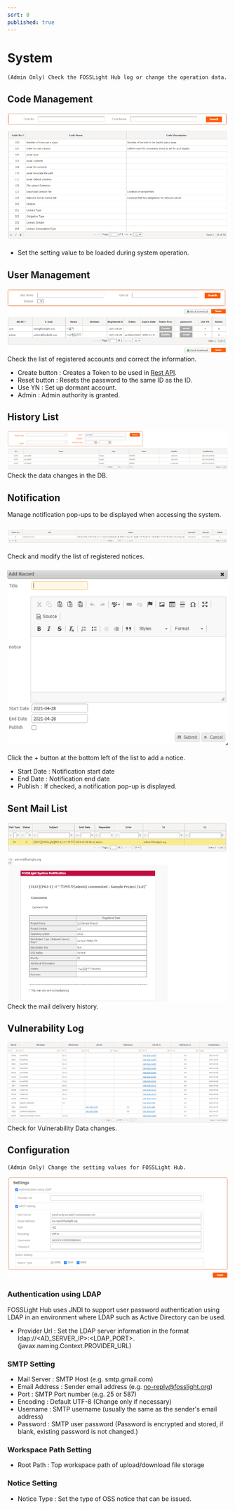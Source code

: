 ```yaml
---
sort: 8
published: true
---
```

# System
```note
(Admin Only) Check the FOSSLight Hub log or change the operation data.
```

## Code Management
![config](images/9_system_code.png)
- Set the setting value to be loaded during system operation.

## User Management
![config](images/9_system_user.png)
Check the list of registered accounts and correct the information.
- Create button : Creates a Token to be used in [Rest API](../advanced/2_rest_api.md).
- Reset button : Resets the password to the same ID as the ID.
- Use YN : Set up dormant account.
- Admin : Admin authority is granted.

## History List
![config](images/9_system_history.png)
Check the data changes in the DB.

## Notification
Manage notification pop-ups to be displayed when accessing the system.
### ![config](images/9_system_noti_list.png)
Check and modify the list of registered notices.

### ![config](images/9_system_noti_add.png)
Click the + button at the bottom left of the list to add a notice.
- Start Date : Notification start date
- End Date : Notification end date
- Publish : If checked, a notification pop-up is displayed.

## Sent Mail List
![config](images/9_system_mail.png)
Check the mail delivery history.

## Vulnerability Log
![config](images/9_system_vul.png)
Check for Vulnerability Data changes.


## Configuration
```note
(Admin Only) Change the setting values ​​for FOSSLight Hub.
```
![config](images/8-3_configuration.png)

### Authentication using LDAP
FOSSLight Hub uses JNDI to support user password authentication using LDAP in an environment where LDAP such as Active Directory can be used.
- Provider Url : Set the LDAP server information in the format ldap://&lt;AD_SERVER_IP&gt;:&lt;LDAP_PORT&gt;. (javax.naming.Context.PROVIDER_URL)

### SMTP Setting

- Mail Server : SMTP Host (e.g. smtp.gmail.com)
- Email Address : Sender email address (e.g. no-reply@fosslight.org)
- Port : SMTP Port number (e.g. 25 or 587)
- Encoding : Default UTF-8 (Change only if necessary)
- Username : SMTP username (usually the same as the sender's email address)
- Password : SMTP user password (Password is encrypted and stored, if blank, existing password is not changed.)

### Workspace Path Setting
- Root Path : Top workspace path of upload/download file storage

### Notice Setting
- Notice Type : Set the type of OSS notice that can be issued.
